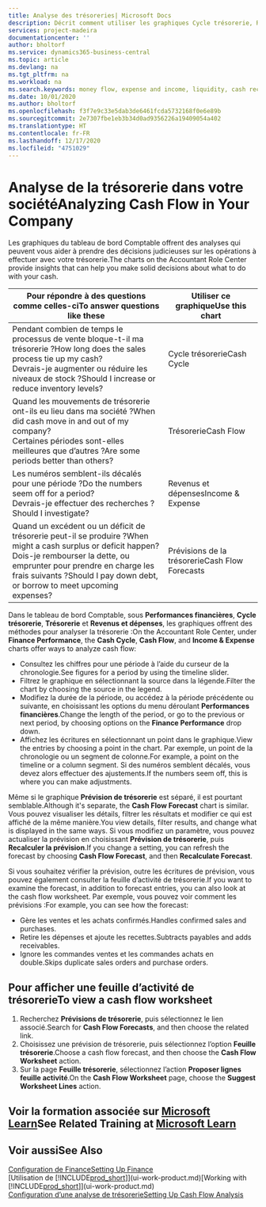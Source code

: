 ```yaml
---
title: Analyse des trésoreries| Microsoft Docs
description: Décrit comment utiliser les graphiques Cycle trésorerie, Revenus et dépenses, Trésorerie et Prévision de trésorerie pour analyser les flux de trésorerie passés et futurs, entrants et sortants de votre société.
services: project-madeira
documentationcenter: ''
author: bholtorf
ms.service: dynamics365-business-central
ms.topic: article
ms.devlang: na
ms.tgt_pltfrm: na
ms.workload: na
ms.search.keywords: money flow, expense and income, liquidity, cash receipts minus cash payments, Cartera
ms.date: 10/01/2020
ms.author: bholtorf
ms.openlocfilehash: f3f7e9c33e5dab3de6461fcda5732168f0e6e89b
ms.sourcegitcommit: 2e7307fbe1eb3b34d0ad9356226a19409054a402
ms.translationtype: HT
ms.contentlocale: fr-FR
ms.lasthandoff: 12/17/2020
ms.locfileid: "4751029"
---
```

# <a name="analyzing-cash-flow-in-your-company"></a><span data-ttu-id="6c3aa-103">Analyse de la trésorerie dans votre société</span><span class="sxs-lookup"><span data-stu-id="6c3aa-103">Analyzing Cash Flow in Your Company</span></span>
<span data-ttu-id="6c3aa-104">Les graphiques du tableau de bord Comptable offrent des analyses qui peuvent vous aider à prendre des décisions judicieuses sur les opérations à effectuer avec votre trésorerie.</span><span class="sxs-lookup"><span data-stu-id="6c3aa-104">The charts on the Accountant Role Center provide insights that can help you make solid decisions about what to do with your cash.</span></span>  

| <span data-ttu-id="6c3aa-105">Pour répondre à des questions comme celles-ci</span><span class="sxs-lookup"><span data-stu-id="6c3aa-105">To answer questions like these</span></span> | <span data-ttu-id="6c3aa-106">Utiliser ce graphique</span><span class="sxs-lookup"><span data-stu-id="6c3aa-106">Use this chart</span></span> |
| --- | --- |
| <span data-ttu-id="6c3aa-107">Pendant combien de temps le processus de vente bloque-t-il ma trésorerie ?</span><span class="sxs-lookup"><span data-stu-id="6c3aa-107">How long does the sales process tie up my cash?</span></span></br> <span data-ttu-id="6c3aa-108">Devrais-je augmenter ou réduire les niveaux de stock ?</span><span class="sxs-lookup"><span data-stu-id="6c3aa-108">Should I increase or reduce inventory levels?</span></span> |<span data-ttu-id="6c3aa-109">Cycle trésorerie</span><span class="sxs-lookup"><span data-stu-id="6c3aa-109">Cash Cycle</span></span> |
| <span data-ttu-id="6c3aa-110">Quand les mouvements de trésorerie ont-ils eu lieu dans ma société ?</span><span class="sxs-lookup"><span data-stu-id="6c3aa-110">When did cash move in and out of my company?</span></span></br> <span data-ttu-id="6c3aa-111">Certaines périodes sont-elles meilleures que d’autres ?</span><span class="sxs-lookup"><span data-stu-id="6c3aa-111">Are some periods better than others?</span></span> |<span data-ttu-id="6c3aa-112">Trésorerie</span><span class="sxs-lookup"><span data-stu-id="6c3aa-112">Cash Flow</span></span> |
| <span data-ttu-id="6c3aa-113">Les numéros semblent-ils décalés pour une période ?</span><span class="sxs-lookup"><span data-stu-id="6c3aa-113">Do the numbers seem off for a period?</span></span></br> <span data-ttu-id="6c3aa-114">Devrais-je effectuer des recherches ?</span><span class="sxs-lookup"><span data-stu-id="6c3aa-114">Should I investigate?</span></span> |<span data-ttu-id="6c3aa-115">Revenus et dépenses</span><span class="sxs-lookup"><span data-stu-id="6c3aa-115">Income & Expense</span></span> |
| <span data-ttu-id="6c3aa-116">Quand un excédent ou un déficit de trésorerie peut-il se produire ?</span><span class="sxs-lookup"><span data-stu-id="6c3aa-116">When might a cash surplus or deficit happen?</span></span></br> <span data-ttu-id="6c3aa-117">Dois-je rembourser la dette, ou emprunter pour prendre en charge les frais suivants ?</span><span class="sxs-lookup"><span data-stu-id="6c3aa-117">Should I pay down debt, or borrow to meet upcoming expenses?</span></span> |<span data-ttu-id="6c3aa-118">Prévisions de la trésorerie</span><span class="sxs-lookup"><span data-stu-id="6c3aa-118">Cash Flow Forecasts</span></span> |

<span data-ttu-id="6c3aa-119">Dans le tableau de bord Comptable, sous **Performances financières**, **Cycle trésorerie**, **Trésorerie** et **Revenus et dépenses**, les graphiques offrent des méthodes pour analyser la trésorerie :</span><span class="sxs-lookup"><span data-stu-id="6c3aa-119">On the Accountant Role Center, under **Finance Performance**, the **Cash Cycle**, **Cash Flow**, and **Income & Expense** charts offer ways to analyze cash flow:</span></span>  

* <span data-ttu-id="6c3aa-120">Consultez les chiffres pour une période à l’aide du curseur de la chronologie.</span><span class="sxs-lookup"><span data-stu-id="6c3aa-120">See figures for a period by using the timeline slider.</span></span>  
* <span data-ttu-id="6c3aa-121">Filtrez le graphique en sélectionnant la source dans la légende.</span><span class="sxs-lookup"><span data-stu-id="6c3aa-121">Filter the chart by choosing the source in the legend.</span></span>  
* <span data-ttu-id="6c3aa-122">Modifiez la durée de la période, ou accédez à la période précédente ou suivante, en choisissant les options du menu déroulant **Performances financières**.</span><span class="sxs-lookup"><span data-stu-id="6c3aa-122">Change the length of the period, or go to the previous or next period, by choosing options on the **Finance Performance** drop down.</span></span>  
* <span data-ttu-id="6c3aa-123">Affichez les écritures en sélectionnant un point dans le graphique.</span><span class="sxs-lookup"><span data-stu-id="6c3aa-123">View the entries by choosing a point in the chart.</span></span> <span data-ttu-id="6c3aa-124">Par exemple, un point de la chronologie ou un segment de colonne.</span><span class="sxs-lookup"><span data-stu-id="6c3aa-124">For example, a point on the timeline or a column segment.</span></span> <span data-ttu-id="6c3aa-125">Si des numéros semblent décalés, vous devez alors effectuer des ajustements.</span><span class="sxs-lookup"><span data-stu-id="6c3aa-125">If the numbers seem off, this is where you can make adjustments.</span></span>  

<span data-ttu-id="6c3aa-126">Même si le graphique **Prévision de trésorerie** est séparé, il est pourtant semblable.</span><span class="sxs-lookup"><span data-stu-id="6c3aa-126">Although it's separate, the **Cash Flow Forecast** chart is similar.</span></span> <span data-ttu-id="6c3aa-127">Vous pouvez visualiser les détails, filtrer les résultats et modifier ce qui est affiché de la même manière.</span><span class="sxs-lookup"><span data-stu-id="6c3aa-127">You view details, filter results, and change what is displayed in the same ways.</span></span> <span data-ttu-id="6c3aa-128">Si vous modifiez un paramètre, vous pouvez actualiser la prévision en choisissant **Prévision de trésorerie**, puis **Recalculer la prévision**.</span><span class="sxs-lookup"><span data-stu-id="6c3aa-128">If you change a setting, you can refresh the forecast by choosing **Cash Flow Forecast**, and then **Recalculate Forecast**.</span></span>

<span data-ttu-id="6c3aa-129">Si vous souhaitez vérifier la prévision, outre les écritures de prévision, vous pouvez également consulter la feuille d’activité de trésorerie.</span><span class="sxs-lookup"><span data-stu-id="6c3aa-129">If you want to examine the forecast, in addition to forecast entries, you can also look at the cash flow worksheet.</span></span> <span data-ttu-id="6c3aa-130">Par exemple, vous pouvez voir comment les prévisions :</span><span class="sxs-lookup"><span data-stu-id="6c3aa-130">For example, you can see how the forecast:</span></span>

* <span data-ttu-id="6c3aa-131">Gère les ventes et les achats confirmés.</span><span class="sxs-lookup"><span data-stu-id="6c3aa-131">Handles confirmed sales and purchases.</span></span>  
* <span data-ttu-id="6c3aa-132">Retire les dépenses et ajoute les recettes.</span><span class="sxs-lookup"><span data-stu-id="6c3aa-132">Subtracts payables and adds receivables.</span></span>  
* <span data-ttu-id="6c3aa-133">Ignore les commandes ventes et les commandes achats en double.</span><span class="sxs-lookup"><span data-stu-id="6c3aa-133">Skips duplicate sales orders and purchase orders.</span></span>  

## <a name="to-view-a-cash-flow-worksheet"></a><span data-ttu-id="6c3aa-134">Pour afficher une feuille d’activité de trésorerie</span><span class="sxs-lookup"><span data-stu-id="6c3aa-134">To view a cash flow worksheet</span></span>
1. <span data-ttu-id="6c3aa-135">Recherchez **Prévisions de trésorerie**, puis sélectionnez le lien associé.</span><span class="sxs-lookup"><span data-stu-id="6c3aa-135">Search for **Cash Flow Forecasts**, and then choose the related link.</span></span>  
2. <span data-ttu-id="6c3aa-136">Choisissez une prévision de trésorerie, puis sélectionnez l’option **Feuille trésorerie**.</span><span class="sxs-lookup"><span data-stu-id="6c3aa-136">Choose a cash flow forecast, and then choose the **Cash Flow Worksheet** action.</span></span>  
3. <span data-ttu-id="6c3aa-137">Sur la page **Feuille trésorerie**, sélectionnez l’action **Proposer lignes feuille activité**.</span><span class="sxs-lookup"><span data-stu-id="6c3aa-137">On the **Cash Flow Worksheet** page, choose the **Suggest Worksheet Lines** action.</span></span>  

## <a name="see-related-training-at-microsoft-learn"></a><span data-ttu-id="6c3aa-138">Voir la formation associée sur [Microsoft Learn](/learn/modules/forecast-cash-flow-dynamics-365-business-central/index)</span><span class="sxs-lookup"><span data-stu-id="6c3aa-138">See Related Training at [Microsoft Learn](/learn/modules/forecast-cash-flow-dynamics-365-business-central/index)</span></span>

## <a name="see-also"></a><span data-ttu-id="6c3aa-139">Voir aussi</span><span class="sxs-lookup"><span data-stu-id="6c3aa-139">See Also</span></span>
[<span data-ttu-id="6c3aa-140">Configuration de Finance</span><span class="sxs-lookup"><span data-stu-id="6c3aa-140">Setting Up Finance</span></span>](finance-setup-finance.md)  
<span data-ttu-id="6c3aa-141">[Utilisation de [!INCLUDE[prod_short](includes/prod_short.md)]](ui-work-product.md)</span><span class="sxs-lookup"><span data-stu-id="6c3aa-141">[Working with [!INCLUDE[prod_short](includes/prod_short.md)]](ui-work-product.md)</span></span>  
[<span data-ttu-id="6c3aa-142">Configuration d’une analyse de trésorerie</span><span class="sxs-lookup"><span data-stu-id="6c3aa-142">Setting Up Cash Flow Analysis</span></span>](finance-setup-cash-flow-analyses.md)  
